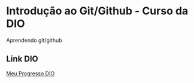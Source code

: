 # Introdução ao Git/Github - Curso da DIO
Aprendendo git/github
## Link DIO
[Meu Progresso DIO](https://web.dio.me/users/jonaslobo0711?tab=achievements)
